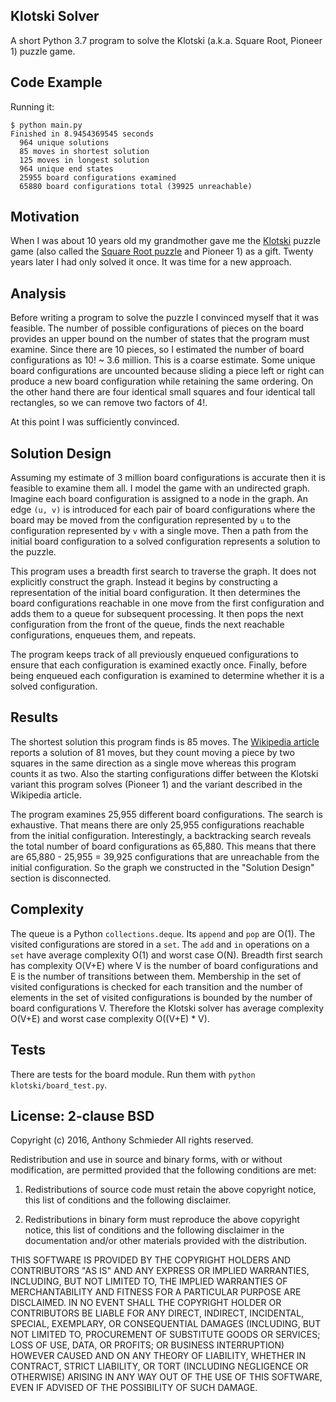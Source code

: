 ## Klotski Solver

A short Python 3.7 program to solve the Klotski (a.k.a. Square Root, Pioneer 1) puzzle game.

## Code Example

Running it:

```
$ python main.py 
Finished in 8.9454369545 seconds
  964 unique solutions
  85 moves in shortest solution
  125 moves in longest solution
  964 unique end states
  25955 board configurations examined
  65880 board configurations total (39925 unreachable)
```

## Motivation

When I was about 10 years old my grandmother gave me the [Klotski](https://en.wikipedia.org/wiki/Klotski) puzzle game (also called the [Square Root puzzle](http://squarerootgames.com/puzzles.html) and Pioneer 1) as a gift. Twenty years later I had only solved it once. It was time for a new approach.

## Analysis

Before writing a program to solve the puzzle I convinced myself that it was feasible. The number of possible configurations of pieces on the board provides an upper bound on the number of states that the program must examine. Since there are 10 pieces, so I estimated the number of board configurations as 10! ~ 3.6 million. This is a coarse estimate. Some unique board configurations are uncounted because sliding a piece left or right can produce a new board configuration while retaining the same ordering. On the other hand there are four identical small squares and four identical tall rectangles, so we can remove two factors of 4!.

At this point I was sufficiently convinced.

## Solution Design

Assuming my estimate of 3 million board configurations is accurate then it is feasible to examine them all. I model the game with an undirected graph. Imagine each board configuration is assigned to a node in the graph. An edge `(u, v)` is introduced for each pair of board configurations where the board may be moved from the configuration represented by `u` to the configuration represented by `v` with a single move. Then a path from the initial board configuration to a solved configuration represents a solution to the puzzle.

This program uses a breadth first search to traverse the graph. It does not explicitly construct the graph. Instead it begins by constructing a representation of the initial board configuration. It then determines the board configurations reachable in one move from the first configuration and adds them to a queue for subsequent processing. It then pops the next configuration from the front of the queue, finds the next reachable configurations, enqueues them, and repeats.

The program keeps track of all previously enqueued configurations to ensure that each configuration is examined exactly once. Finally, before being enqueued each configuration is examined to determine whether it is a solved configuration.

## Results

The shortest solution this program finds is 85 moves. The [Wikipedia article](https://en.wikipedia.org/wiki/Klotski) reports a solution of 81 moves, but they count moving a piece by two squares in the same direction as a single move whereas this program counts it as two. Also the starting configurations differ between the Klotski variant this program solves (Pioneer 1) and the variant described in the Wikipedia article.

The program examines 25,955 different board configurations. The search is exhaustive. That means there are only 25,955 configurations reachable from the initial configuration. Interestingly, a backtracking search reveals the total number of board configurations as 65,880. This means that there are 65,880 - 25,955 = 39,925 configurations that are unreachable from the initial configuration. So the graph we constructed in the "Solution Design" section is disconnected.

## Complexity

The queue is a Python `collections.deque`. Its `append` and `pop` are O(1). The visited configurations are stored in a `set`. The `add` and `in` operations on a `set` have average complexity O(1) and worst case O(N). Breadth first search has complexity O(V+E) where V is the number of board configurations and E is the number of transitions between them. Membership in the set of visited configurations is checked for each transition and the number of elements in the set of visited configurations is bounded by the number of board configurations V. Therefore the Klotski solver has average complexity O(V+E) and worst case complexity O((V+E) * V).

## Tests

There are tests for the board module. Run them with `python klotski/board_test.py`.

## License: 2-clause BSD

Copyright (c) 2016, Anthony Schmieder
All rights reserved.

Redistribution and use in source and binary forms, with or without modification, are permitted provided that the following conditions are met:

1. Redistributions of source code must retain the above copyright notice, this list of conditions and the following disclaimer.

2. Redistributions in binary form must reproduce the above copyright notice, this list of conditions and the following disclaimer in the documentation and/or other materials provided with the distribution.

THIS SOFTWARE IS PROVIDED BY THE COPYRIGHT HOLDERS AND CONTRIBUTORS "AS IS" AND ANY EXPRESS OR IMPLIED WARRANTIES, INCLUDING, BUT NOT LIMITED TO, THE IMPLIED WARRANTIES OF MERCHANTABILITY AND FITNESS FOR A PARTICULAR PURPOSE ARE DISCLAIMED. IN NO EVENT SHALL THE COPYRIGHT HOLDER OR CONTRIBUTORS BE LIABLE FOR ANY DIRECT, INDIRECT, INCIDENTAL, SPECIAL, EXEMPLARY, OR CONSEQUENTIAL DAMAGES (INCLUDING, BUT NOT LIMITED TO, PROCUREMENT OF SUBSTITUTE GOODS OR SERVICES; LOSS OF USE, DATA, OR PROFITS; OR BUSINESS INTERRUPTION) HOWEVER CAUSED AND ON ANY THEORY OF LIABILITY, WHETHER IN CONTRACT, STRICT LIABILITY, OR TORT (INCLUDING NEGLIGENCE OR OTHERWISE) ARISING IN ANY WAY OUT OF THE USE OF THIS SOFTWARE, EVEN IF ADVISED OF THE POSSIBILITY OF SUCH DAMAGE.
 

